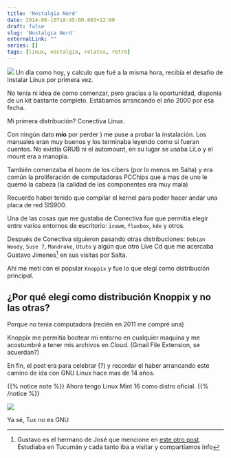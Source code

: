 ```yaml
---
title: 'Nostalgia Nerd'
date: 2014-06-10T18:45:00.003+12:00
draft: false
slug: 'Nostalgia Nerd'
externalLink: ""
series: []
tags: [linux, nostalgia, relatos, retro]
---
```


[![](http://4.bp.blogspot.com/-MuWgVMx1rqI/U5aeVaPzKwI/AAAAAAAAZIk/3zC3Z6-utvE/s1600/11082010079.jpg)](http://4.bp.blogspot.com/-MuWgVMx1rqI/U5aeVaPzKwI/AAAAAAAAZIk/3zC3Z6-utvE/s1600/11082010079.jpg)
Un día como hoy, y calculo que fué a la misma hora, recibía el desafío de instalar Linux por primera vez.

No tenia ni idea de como comenzar, pero gracias a la oportunidad, disponía de un kit bastante completo. Estábamos arrancando el año 2000 por esa fecha.  

Mi primera distribución? Conectiva Linux.  

Con ningún dato **mío** por perder ) me puse a probar la instalación. Los manuales eran muy buenos y los terminaba leyendo como si fueran cuentos. No existía GRUB ni el automount, en su lugar se usaba LiLo y el mount era a manopla.

También comenzaba el boom de los cibers (por lo menos en Salta) y era común la proliferación de computadoras PCChips que a mas de uno le quemó la cabeza (la calidad de los componentes era muy mala)

Recuerdo haber tenido que compilar el kernel para poder hacer andar una placa de red SIS900.  

Una de las cosas que me gustaba de Conectiva fue que permitia elegir entre varios entornos de escritorio: `icewm`, `fluxbox`, `kde` y otros.

Después de Conectiva siguieron pasando otras distribuciones: `Debian Woody`, `Suse 7`, `Mandrake`, `Ututo` y algún que otro Live Cd que me acercaba Gustavo Jimenes[^1] en sus visitas por Salta.  

Ahí me metí con el popular `Knoppix` y fue lo que elegí como distribución principal.

## ¿Por qué elegí como distribución Knoppix y no las otras?

Porque no tenia computadora (recién en 2011 me compré una)

Knoppix me permitia bootear mi entorno en cualquier maquina y me acostumbré a tener mis archivos en Cloud. (Gmail File Extension, se acuerdan?) 

En fin, el post era para celebrar (?) y recordar el haber arrancando este camino de ida con GNU Linux hace mas de 14 años.  

{{% notice note %}}
Ahora tengo Linux Mint 16 como distro oficial.
{{% /notice %}}


[![](http://4.bp.blogspot.com/-FnMyXy9ul9c/U5ak49jkU0I/AAAAAAAAZI0/74dhAMksfY8/s1600/512px-Tux.svg.png)](http://4.bp.blogspot.com/-FnMyXy9ul9c/U5ak49jkU0I/AAAAAAAAZI0/74dhAMksfY8/s1600/512px-Tux.svg.png)

Ya sé, Tux no es GNU

[^1]: Gustavo es el hermano de José que mencione en [este otro post](https://www.cristianmarquez.me/es/posts/el-desafío/). Estudiaba en Tucumán y cada tanto iba a visitar y compartíamos info